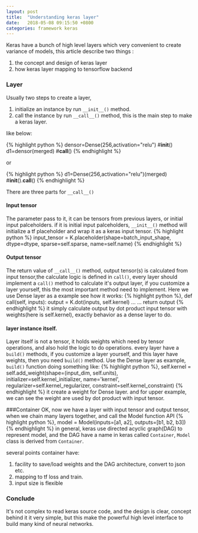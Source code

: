 ```yaml
---
layout: post
title:  "Understanding keras layer"
date:   2018-05-08 09:15:50 +0800
categories: framework keras
---
```


Keras have a bunch of high level layers which very convenient to create variance of 
models, this article describe two things :
1. the concept and design of keras layer
2. how keras layer mapping to tensorflow backend

### Layer
Usually two steps to create a layer,
1. initialize an instance by run `__init__()` method.
2. call the instance by run `__call__()` method, this is the main step to make a keras layer.

like below:

{% highlight python %}
densor=Dense(256,activation="relu") #__init__()
d1=densor(merged)                   #__call__()
{% endhighlight %}

or

{% highlight python %}
d1=Dense(256,activation="relu")(merged) #__init__().__call__()
{% endhighlight %}



There are three parts for `__call__()`
#### Input tensor
The parameter pass to it, it can be tensors from previous layers, or initial input palceholders.
if it is initial input palceholders, `__init__()` method will initialize a tf placeholder and wrap it as a keras input tensor.
{% highlight python %}
            input_tensor = K.placeholder(shape=batch_input_shape,
                                         dtype=dtype,
                                         sparse=self.sparse,
                                         name=self.name)
{% endhighlight %}
#### Output tensor
The return value of `__call__()` method, output tensor(s) is calculated from input tensor,the calculate logic is defined in `call()`, every layer should implement a `call()` method to calculate it's output layer, if you customize a layer yourself, this the most important method need to implement.
Here we use Dense layer as a example see how it works:
{% highlight python %},
    def call(self, inputs):
        output = K.dot(inputs, self.kernel)
        ...
        ...
        return output
{% endhighlight %}
it simply calculate output by dot product input tensor with weights(here is self.kernel), exactly behavior as a dense layer to do.
#### layer instance itself. 
Layer itself is not a tensor, it holds weights which need by tensor operations, and also hold the logic to do operations.
every layer have a `build()` methods, if you customize a layer yourself, and this layer have weights, then you need `build()` method.
Use the Dense layer as example, `build()` function doing something like:
{% highlight python %},
        self.kernel = self.add_weight(shape=(input_dim, self.units),
                                      initializer=self.kernel_initializer,
                                      name='kernel',
                                      regularizer=self.kernel_regularizer,
                                      constraint=self.kernel_constraint)
{% endhighlight %}
it create a weight for Dense layer. and for upper example, we can see the weight are used by dot product with input tensor.


###Container
OK, now we have a layer with input tensor and output tensor, when we chain many layers together, and call the Model function API
{% highlight python %},
model = Model(inputs=[a1, a2], outputs=[b1, b2, b3])
{% endhighlight %}
in general, keras use directed acyclic graph(DAG) to represent model, and the DAG
have a name in keras called `Container`, `Model` class is derived from `Container`.

several points container have:
1. facility to save/load weights and the DAG architecture, convert to json etc.
2. mapping to tf loss and train.
3. input size is flexible

### Conclude
It's not complex to read keras source code, and the design is clear, concept behind it it very simple, but this make the powerful high level interface to build many kind of neural networks.